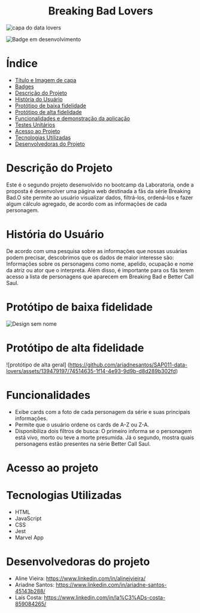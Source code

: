 <h1 align="center">Breaking Bad Lovers</h1>

![capa do data lovers](https://github.com/ariadnesantos/SAP011-data-lovers/assets/139479197/96ea2925-eb94-4038-aa28-49513575696f)

![Badge em desenvolvimento](http://img.shields.io/static/v1?label=STATUS&message=EM%20DESENVOLVIMENTO&color=GREEN&style=for-the-badge)

# Índice
* [Título e Imagem de capa](#Título-e-Imagem-de-capa)
* [Badges](#badges)
* [Descrição do Projeto](#descrição-do-projeto)
* [História do Usuário](#história-do-usuário)
* [Protótipo de baixa fidelidade](#protótipo-de-baixa-fidelidade)
* [Protótipo de alta fidelidade](#protótipo-de-alta-fidelidade)
* [Funcionalidades e demonstração da aplicação](#funcionalidades-e-demonstração-da-aplicação)
* [Testes Unitários](#testes-unitários)
* [Acesso ao Projeto](#acesso-ao-projeto)
* [Tecnologias Utilizadas](#tecnologias-utilizadas)
* [Desenvolvedoras do Projeto](#desenvolvedoras-do-projeto)

# Descrição do Projeto
Este é o segundo projeto desenvolvido no bootcamp da Laboratoria, onde a proposta é desenvolver uma página web destinada a fãs da série Breaking Bad.O site permite ao usuário visualizar dados, filtrá-los, ordená-los e fazer algum cálculo agregado, de acordo com as informações de cada personagem.
# História do Usuário
De acordo com uma pesquisa sobre as informações que nossas usuárias podem precisar, descobrimos que os dados de maior interesse são:    Informações sobre os personagens como nome, apelido, ocupação e nome da atriz ou ator que o interpreta.    Além disso, é importante para os fãs terem acesso a lista de personagens que aparecem em Breaking Bad e Better Call Saul.
# Protótipo de baixa fidelidade
![Design sem nome](https://github.com/ariadnesantos/SAP011-data-lovers/assets/139479197/d7a4a316-4860-4966-aeaf-874e476acfd7)
# Protótipo de alta fidelidade
![protótipo de alta geral] (https://github.com/ariadnesantos/SAP011-data-lovers/assets/139479197/74514635-1f14-4e93-9d9b-d8d289b302fd)
# Funcionalidades
- Exibe cards com a foto de cada personagem da série e suas principais informações.
- Permite que o usuário ordene os cards de A-Z ou Z-A.
- Disponibiliza dois filtros de busca:
O primeiro informa se o personagem está vivo, morto ou teve a morte presumida. Já o segundo, mostra quais personagens estão presentes na série Better Call Saul.
# Acesso ao projeto
# Tecnologias Utilizadas
- HTML
- JavaScript
- CSS
- Jest
- Marvel App
# Desenvolvedoras do projeto
- Aline Vieira: https://www.linkedin.com/in/alinejvieira/
- Ariadne Santos: https://www.linkedin.com/in/ariadne-santos-45143b288/
- Laís Costa: https://www.linkedin.com/in/la%C3%ADs-costa-859084265/
